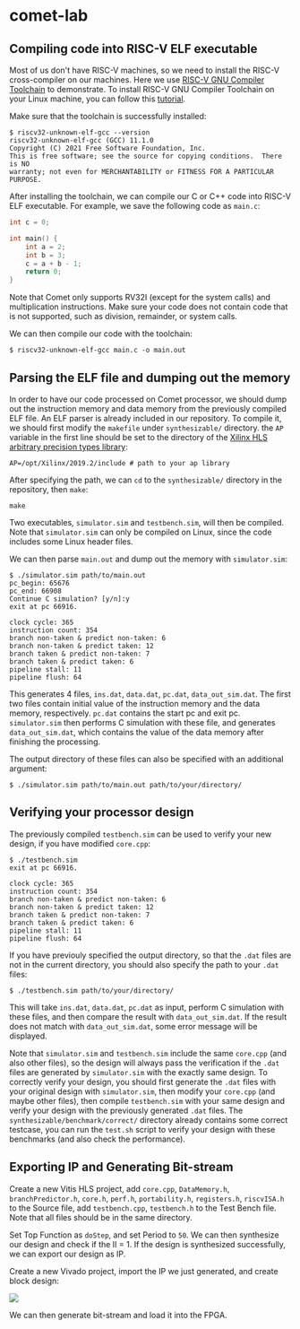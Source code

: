 # comet-lab

## Compiling code into RISC-V ELF executable

Most of us don't have RISC-V machines, so we need to install the RISC-V cross-compiler on our machines. Here we use [RISC-V GNU Compiler Toolchain](https://github.com/riscv-collab/riscv-gnu-toolchain) to demonstrate. To install RISC-V GNU Compiler Toolchain on your Linux machine, you can follow this [tutorial](https://mindchasers.com/dev/rv-getting-started).

Make sure that the toolchain is successfully installed:

```
$ riscv32-unknown-elf-gcc --version
riscv32-unknown-elf-gcc (GCC) 11.1.0
Copyright (C) 2021 Free Software Foundation, Inc.
This is free software; see the source for copying conditions.  There is NO
warranty; not even for MERCHANTABILITY or FITNESS FOR A PARTICULAR PURPOSE.
```

After installing the toolchain, we can compile our C or C++ code into RISC-V ELF executable. For example, we save the following code as `main.c`:

```c
int c = 0;

int main() {
    int a = 2;
    int b = 3;
    c = a + b - 1;
    return 0;
}
```

Note that Comet only supports RV32I (except for the system calls) and multiplication instructions. Make sure your code does not contain code that is not supported, such as division, remainder, or system calls.

We can then compile our code with the toolchain:

```
$ riscv32-unknown-elf-gcc main.c -o main.out
```



## Parsing the ELF file and dumping out the memory

In order to have our code processed on Comet processor, we should dump out the instruction memory and data memory from the previously compiled ELF file. An ELF parser is already included in our repository. To compile it, we should first modify the `makefile` under `synthesizable/` directory. the `AP` variable in the first line should be set to the directory of the [Xilinx HLS arbitrary precision types library](https://github.com/Xilinx/HLS_arbitrary_Precision_Types):

```
AP=/opt/Xilinx/2019.2/include # path to your ap library
```

After specifying the path, we can `cd` to the `synthesizable/` directory in the repository, then `make`:

```
make
```

Two executables, `simulator.sim` and `testbench.sim`, will then be compiled. Note that `simulator.sim` can only be compiled on Linux, since the code includes some Linux header files.

We can then parse `main.out` and dump out the memory with `simulator.sim`:

```
$ ./simulator.sim path/to/main.out
pc_begin: 65676
pc_end: 66908
Continue C simulation? [y/n]:y 
exit at pc 66916.

clock cycle: 365
instruction count: 354
branch non-taken & predict non-taken: 6
branch non-taken & predict taken: 12
branch taken & predict non-taken: 7
branch taken & predict taken: 6
pipeline stall: 11
pipeline flush: 64
```

This generates 4 files, `ins.dat`, `data.dat`, `pc.dat`, `data_out_sim.dat`. The first two files contain initial value of the instruction memory and the data memory, respectively. `pc.dat` contains the start pc and exit pc. `simulator.sim` then performs C simulation with these file, and generates `data_out_sim.dat`, which contains the value of the data memory after finishing the processing.

The output directory of these files can also be specified with an additional argument:

```
$ ./simulator.sim path/to/main.out path/to/your/directory/
```



## Verifying your processor design

The previously compiled `testbench.sim` can be used to verify your new design, if you have modified `core.cpp`:

```
$ ./testbench.sim
exit at pc 66916.

clock cycle: 365
instruction count: 354
branch non-taken & predict non-taken: 6
branch non-taken & predict taken: 12
branch taken & predict non-taken: 7
branch taken & predict taken: 6
pipeline stall: 11
pipeline flush: 64
```

If you have previouly specified the output directory, so that the `.dat` files are not in the current directory, you should also specify the path to your `.dat` files:

```
$ ./testbench.sim path/to/your/directory/
```

This will take `ins.dat`, `data.dat`, `pc.dat` as input, perform C simulation with these files, and then compare the result with `data_out_sim.dat`. If the result does not match with `data_out_sim.dat`, some error message will be displayed.

Note that `simulator.sim` and `testbench.sim` include the same `core.cpp` (and also other files), so the design will always pass the verification if the `.dat` files are generated by `simulator.sim` with the exactly same design. To correctly verify your design, you should first generate the `.dat` files with your original design with `simulator.sim`, then modify your `core.cpp` (and maybe other files), then compile `testbench.sim` with your same design and verify your design with the previously generated `.dat` files. The `synthesizable/benchmark/correct/` directory already contains some correct testcase, you can run the `test.sh` script to verify your design with these benchmarks (and also check the performance).



## Exporting IP and Generating Bit-stream

Create a new Vitis HLS project, add `core.cpp`, `DataMemory.h`, `branchPredictor.h`, `core.h`, `perf.h`, `portability.h`, `registers.h`, `riscvISA.h` to the Source file, add `testbench.cpp`, `testbench.h` to the Test Bench file. Note that all files should be in the same directory.

Set Top Function as `doStep`, and set Period to `50`. We can then synthesize our design and check if the II = 1. If the design is synthesized successfully, we can export our design as IP.

Create a new Vivado project, import the IP we just generated, and create block design:

![](https://i.imgur.com/VEdS9qR.png)

We can then generate bit-stream and load it into the FPGA.
